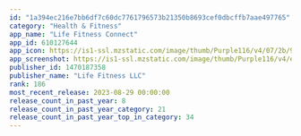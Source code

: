 ```yaml
---
id: "1a394ec216e7bb6df7c60dc7761796573b21350b8693cef0dbcffb7aae497765"
category: "Health & Fitness"
app_name: "Life Fitness Connect"
app_id: 610127644
app_icon: https://is1-ssl.mzstatic.com/image/thumb/Purple116/v4/07/2b/93/072b93be-bb19-f2c8-018a-467d5bd387c6/AppIcon-1x_U007ephone-0-sRGB-85-220.png/1024x1024bb.png
app_screenshot: https://is1-ssl.mzstatic.com/image/thumb/Purple116/v4/e6/03/61/e60361d0-b897-f87a-5f00-038648a0d3d6/94b7571a-4e04-4526-b645-68390a9c06f0_Splash_-_iOS_Large.png/1284x2778bb.png
publisher_id: 1470187358
publisher_name: "Life Fitness LLC"
rank: 186
most_recent_release: 2023-08-29 00:00:00
release_count_in_past_year: 8
release_count_in_past_year_category: 21
release_count_in_past_year_top_in_category: 34
---
```

